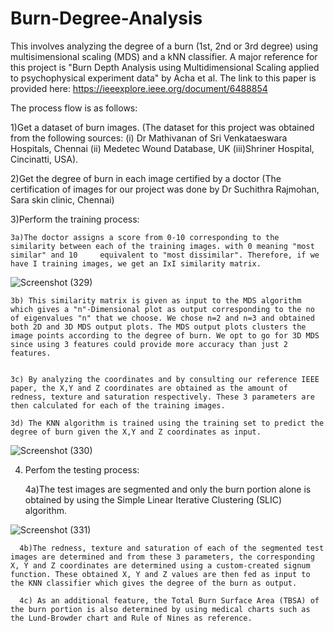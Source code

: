 # Burn-Degree-Analysis
This involves analyzing the degree of a burn (1st, 2nd or 3rd degree) using multisimensional scaling (MDS) and a kNN classifier. A major reference for this project is "Burn Depth Analysis using Multidimensional Scaling applied to psychophysical experiment data" by Acha et al. The link to this paper is provided here: https://ieeexplore.ieee.org/document/6488854

The process flow is as follows:

1)Get a dataset of burn images. (The dataset for this project was obtained from the following sources: (i) Dr Mathivanan of Sri Venkataeswara Hospitals, Chennai  (ii) Medetec Wound Database, UK  (iii)Shriner Hospital, Cincinatti, USA).

2)Get the degree of burn in each image certified by a doctor (The certification of images for our project was done by Dr Suchithra Rajmohan, Sara skin clinic, Chennai)

3)Perform the training process:
  
   	3a)The doctor assigns a score from 0-10 corresponding to the similarity between each of the training images. with 0 meaning "most similar" and 10     equivalent to "most dissimilar". Therefore, if we have I training images, we get an IxI similarity matrix.
    
  ![Screenshot (329)](https://user-images.githubusercontent.com/70104287/135692580-ed8698a7-827f-440a-b563-d955e8376d30.png)

   	3b) This similarity matrix is given as input to the MDS algorithm which gives a "n"-Dimensional plot as output corresponding to the no of eigenvalues "n" that we choose. We chose n=2 and n=3 and obtained both 2D and 3D MDS output plots. The MDS output plots clusters the image points according to the degree of burn. We opt to go for 3D MDS since using 3 features could provide more accuracy than just 2 features.
    
  
   	3c) By analyzing the coordinates and by consulting our reference IEEE paper, the X,Y and Z coordinates are obtained as the amount of redness, texture and saturation respectively. These 3 parameters are then calculated for each of the training images.
  
   	3d) The KNN algorithm is trained using the training set to predict the degree of burn given the X,Y and Z coordinates as input.

![Screenshot (330)](https://user-images.githubusercontent.com/70104287/135692708-4ca7cba0-7b9d-4901-9920-89fa488ee261.png)

4) Perfom the testing process:
  
      4a)The test images are segmented and only the burn portion alone is obtained by using the Simple Linear Iterative Clustering (SLIC) algorithm.
      
  ![Screenshot (331)](https://user-images.githubusercontent.com/70104287/135692857-68656d82-0055-41bf-85fa-538f1b201e61.png)

      4b)The redness, texture and saturation of each of the segmented test images are determined and from these 3 parameters, the corresponding X, Y and Z coordinates are determined using a custom-created signum function. These obtained X, Y and Z values are then fed as input to the KNN classifier which gives the degree of the burn as output.
      
      4c) As an additional feature, the Total Burn Surface Area (TBSA) of the burn portion is also determined by using medical charts such as the Lund-Browder chart and Rule of Nines as reference.
  
